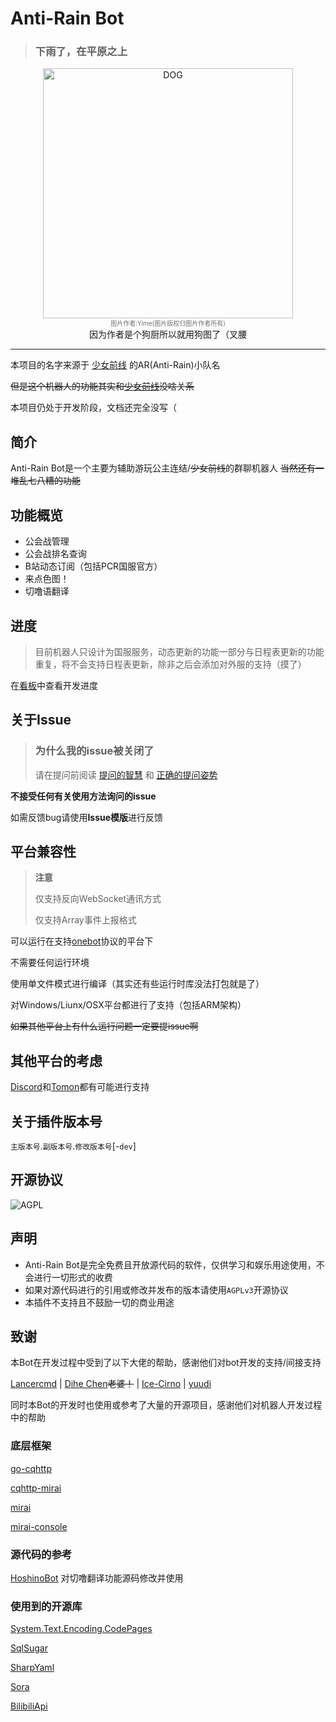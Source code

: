 # Anti-Rain Bot
> ### 下雨了，在平原之上
<div align="center">
   	<img width="400" src="https://i.loli.net/2020/10/20/L9aH6eiA4EsgXDx.png" alt="DOG">
    </br>
    <font size="-6" color="#707070">
        图片作者:Yime(图片版权归图片作者所有)
	</font></br>
因为作者是个狗厨所以就用狗图了（叉腰</br>
</div>


-----

本项目的名字来源于 [少女前线](https://gf-cn.sunborngame.com/) 的AR(Anti-Rain)小队名

~~但是这个机器人的功能其实和[少女前线](https://gf-cn.sunborngame.com/)没啥关系~~

本项目仍处于开发阶段，文档还完全没写（

## 简介

Anti-Rain Bot是一个主要为辅助游玩公主连结/~~少女前线~~的群聊机器人   ~~当然还有一堆乱七八糟的功能~~

## 功能概览

- 公会战管理
- 公会战排名查询
- B站动态订阅（包括PCR国服官方）
- 来点色图！
- 切噜语翻译

## 进度

>  目前机器人只设计为国服服务，动态更新的功能一部分与日程表更新的功能重复，将不会支持日程表更新，除非之后会添加对外服的支持（摸了）

在[看板](https://github.com/Yukari316/AntiRainBot/projects)中查看开发进度

## 关于Issue

> ### 为什么我的issue被关闭了
>
> 请在提问前阅读 [提问的智慧](https://github.com/ryanhanwu/How-To-Ask-Questions-The-Smart-Way/blob/master/README-zh_CN.md) 和 [正确的提问姿势](https://github.com/tangx/Stop-Ask-Questions-The-Stupid-Ways/blob/master/README.md)

**不接受任何有关使用方法询问的issue**

如需反馈bug请使用**Issue模版**进行反馈

## 平台兼容性

>**注意**
>
>仅支持反向WebSocket通讯方式
>
>仅支持Array事件上报格式

可以运行在支持[onebot](https://github.com/howmanybots/onebot)协议的平台下

不需要任何运行环境

使用单文件模式进行编译（其实还有些运行时库没法打包就是了）

对Windows/Liunx/OSX平台都进行了支持（包括ARM架构）

~~如果其他平台上有什么运行问题一定要提issue啊~~

## 其他平台的考虑

[Discord](https://discord.com/)和[Tomon](https://beta.tomon.co/)都有可能进行支持

## 关于插件版本号

`主版本号`.`副版本号`.`修改版本号`[-`dev`]

## 开源协议

![AGPL](https://img.shields.io/github/license/CBGan/SuiseiBot?style=for-the-badge)

## 声明

- Anti-Rain Bot是完全免费且开放源代码的软件，仅供学习和娱乐用途使用，不会进行一切形式的收费
- 如果对源代码进行的引用或修改并发布的版本请使用`AGPLv3`开源协议
- 本插件不支持且不鼓励一切的商业用途

## 致谢

本Bot在开发过程中受到了以下大佬的帮助，感谢他们对bot开发的支持/间接支持

[Lancercmd](https://github.com/Lancercmd) | [Dihe Chen](https://github.com/Chendihe4975)~~老婆！~~ | [Ice-Cirno](https://github.com/Ice-Cirno) | [yuudi](https://github.com/yuudi)

同时本Bot的开发时也使用或参考了大量的开源项目，感谢他们对机器人开发过程中的帮助

### 底层框架

[go-cqhttp](https://github.com/Mrs4s/go-cqhttp)

[cqhttp-mirai](https://github.com/yyuueexxiinngg/cqhttp-mirai)

[mirai](https://github.com/mamoe/mirai)

[mirai-console](https://github.com/mamoe/mirai-console)

### 源代码的参考

[HoshinoBot](https://github.com/Ice-Cirno/HoshinoBot) 对切噜翻译功能源码修改并使用

### 使用到的开源库

[System.Text.Encoding.CodePages](https://github.com/dotnet/runtime/tree/master/src/libraries/System.Text.Encoding.CodePages)

[SqlSugar](https://github.com/sunkaixuan/SqlSugar)

[SharpYaml](https://github.com/xoofx/SharpYaml)

[Sora](https://github.com/Yukari316/Sora)

[BilibiliApi](https://github.com/Yukari316/BilibiliApi)
